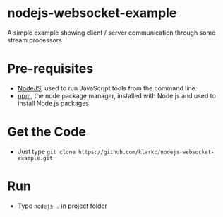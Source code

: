 # nodejs-websocket-example
A simple example showing client / server communication through some stream processors

# Pre-requisites
- [NodeJS](https://nodejs.org/), used to run JavaScript tools from the command line.
- [npm](https://www.npmjs.com/), the node package manager, installed with Node.js and used to install Node.js packages.

# Get the Code
* Just type `git clone https://github.com/klarkc/nodejs-websocket-example.git`

# Run
* Type `nodejs .` in project folder